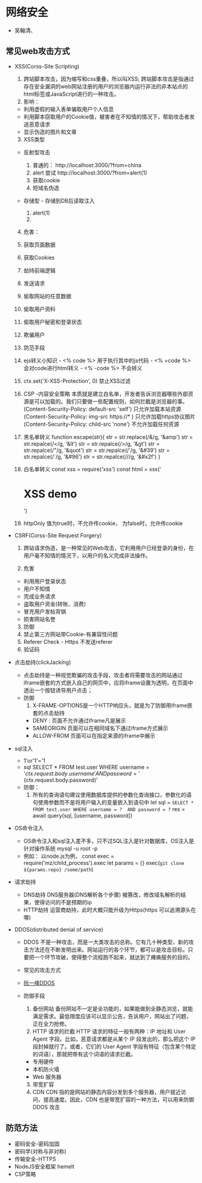 # 网络安全
  - 吴翰清、 
## 常见web攻击方式
  - XSS(Corss-Site Scripting)
    1. 跨站脚本攻击，因为缩写和css重叠，所以叫XSS;
    跨站脚本攻击是指通过存在安全漏洞的web网站注册的用户的浏览器内运行非法的非本站点的html标签或JavaScript进行的一种攻击。
    2. 影响：
      - 利用虚假的输入表单骗取用户个人信息
      - 利用脚本窃取用户的Cookie值，被害者在不知情的情况下，帮助攻击者发送恶意请求
      - 显示伪造的图片和文章
    3. XSS类型
      - 反射型攻击
        1. 普通的： http://localhost:3000/?from=china
        2. alert 尝试 http://localhost:3000/?from=<srcipt>alert(1)</script>
        3. 获取cookie
        4. 短域名伪造

      - 存储型 - 存储到DB后读取注入
        1. <srcipt>alert(1)</script>
        2. <srcipt src="http:localhost:4000/hack.js"></script>
    4. 危害：
      1. 获取页面数据
      2. 获取Cookies
      3. 劫持前端逻辑
      4. 发送请求
      5. 偷取网站的任意数据
      6. 偷取用户资料
      7. 偷取用户秘密和登录状态
      8. 欺骗用户
    5. 防范手段
      1. ejs转义小知识
        - <% code %> 用于执行其中的js代码
        - <% =code %> 会对code进行html转义
        - <% -code %> 不会转义

      2. ctx.set('X-XSS-Protection', 0) 禁止XSS过滤
      3. CSP -内容安全策略  本质就是建立白名单，开发者告诉浏览器哪些外部资源是可以加载的。我们只要做一些配置规则，如何拦截是浏览器的事。
      (Content-Security-Policy: default-src 'self') 只允许加载本站资源
      (Content-Security-Policy: img-src https://* ) 只允许加载https协议图片
      (Content-Security-Policy: child-src 'none') 不允许加载任何资源
      4. 黑名单转义
      function escape(str){
        str = str.replace(/&/g, '&amp')
        str = str.repalce(/</g, '&lt')
        str = str.repalce(/>/g, '&gt')
        str = str.repalce(/"/g, '&quot')
        str = str.repalce(/'/g, '&#39')
        str = str.repalce(/`/g, '&#96')
        str = str.repalce(/\//g, '&#x2f')
      }
      5. 白名单转义
        const xss = require('xss')
        const html = xss('<h1>XSS demo</h1><script>alert(123)</script>')
      6. httpOnly
        值为true时，不允许传cookie， 为false时，允许传cookie

  - CSRF(Corss-Site Request Forgery)
    1. 跨站请求伪造，是一种常见的Web攻击，它利用用户已经登录的身份，在用户毫不知情的情况下，以用户的名义完成非法操作。

    2. 危害
      - 利用用户登录状态
      - 用户不知情
      - 完成业务请求
      - 盗取用户资金(转账、消费)
      - 冒充用户发帖背锅
      - 损害网站名誉

    3. 防御
      1. 禁止第三方网站带Cookie-有兼容性问题
      2. Referer Check - Https 不发送referer
      3. 验证码

  - 点击劫持(clickJacking)
    - 点击劫持是一种视觉欺骗的攻击手段，攻击者将需要攻击的网站通过iframe嵌套的方式嵌入自己的网页中，应将iframe设置为透明，在页面中透出一个按钮诱导用户点击；
    - 防御 
      1. X-FRAME-OPTIONS是一个HTTP响应头，就是为了防御用iframe嵌套的点击劫持
        - DENY : 页面不允许通过iframe凡是展示
        - SAMEORIGIN 页面可以在相同域名下通过iframe方式展示
        - ALLOW-FROM 页面可以在指定来源的iframe中展示

  - sql注入
    - 1'or'1'='1
    - sql
      SELECT *
      FROM test.user
      WHERE username = '${ctx.request.body.username}' 
      AND password = '${ctx.request.body.password}'
    - 防御：
      1. 所有的查询语句建议使用数据库提供的参数化查询接口，参数化的语句使用参数而不是将用户输入的变量嵌入到语句中
      let sql = `SELECT *
      FROM test.user
      WHERE username = ? 
      AND password = ?`
      res = await query(sql, [username, password])

  - OS命令注入
    - OS命令注入和sql注入差不多，只不过SQL注入是针对数据库，OS注入是针对操作系统 mysql -u root -p
    - 例如： 以node.js为例，
      const exec = require('mz/child_process').exec
      let params = {<!-- 用户输入的参数 -->}
      exec(`git clone ${params.repo} /some/path`)

  - 请求劫持
    - DNS劫持
      DNS服务器(DNS解析各个步骤) 被篡改，修改域名解析的结果，使得访问的不是预期的ip
    - HTTP劫持
      运营商劫持，此时大概只能升级为Https(https 可以追溯源头在哪)

  - DDOS(distributed denial of service)
    - DDOS 不是一种攻击，而是一大类攻击的总称。它有几十种类型，新的攻击方法还在不断发明出来。网站运行的各个环节，都可以是攻击目标。只要把一个环节攻破，使得整个流程跑不起来，就达到了瘫痪服务的目的。
    - 常见的攻击方式<!-- 见 DDOS攻击.png -->

    - [阮一峰DDOS](http://www.ruanyifeng.com/blog/2018/06/ddos.html)

    - 防御手段
      1. 备份网站
        备份网站不一定是全功能的，如果能做到全静态浏览，就能满足需求。最低限度应该可以显示公告，告诉用户，网站出了问题，正在全力抢修。
      2. HTTP 请求的拦截
        HTTP 请求的特征一般有两种：IP 地址和 User Agent 字段。比如，恶意请求都是从某个 IP 段发出的，那么把这个 IP 段封掉就行了。或者，它们的 User Agent 字段有特征（包含某个特定的词语），那就把带有这个词语的请求拦截。
        - 专用硬件
        - 本机防火墙
        - Web 服务器
      3. 带宽扩容
      4. CDN
        CDN 指的是网站的静态内容分发到多个服务器，用户就近访问，提高速度。因此，CDN 也是带宽扩容的一种方法，可以用来防御 DDOS 攻击


## 防范方法
  - 密码安全-密码加固
  - 密码学(对称与非对称)
  - 传输安全-HTTPS
  - NodeJS安全框架 hemelt
  - CSP策略